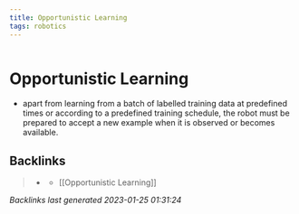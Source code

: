 ```yaml
---
title: Opportunistic Learning
tags: robotics 
---
```

```toc
```
# Opportunistic Learning
- apart from learning from a batch of labelled training data at predefined times or according to a predefined training schedule, the robot must be prepared to accept a new example when it is observed or becomes available.

## Backlinks

> - [](../docs/2022-11-03.md)
>   - [[Opportunistic Learning]]

_Backlinks last generated 2023-01-25 01:31:24_

